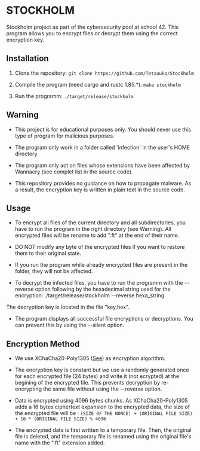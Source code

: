 # STOCKHOLM
Stockholm project as part of the cybersecurity pool at school 42.
This program allows you to encrypt files or decrypt them using the correct encryption key.

## Installation
1. Clone the repository:
	`git clone https://github.com/Tetsuuko/Stockholm`

 2. Compile the program (need cargo and rustc 1.85.*):
	`make stockholm`

3. Run the programm:
	`./target/release/stockholm`

## Warning
- This project is for educational purposes only. You should never use this type of program for malicious purposes.

- The program only work in a folder called 'infection' in the user's HOME directory

- The program only act on files whose extensions have been affected by Wannacry (see complet list in the source code).

- This repository provides no guidance on how to propagate malware. As a result,
the encryption key is written in plain text in the source code.

## Usage

- To encrypt all files of the current directory and all subdirectories, you have
to run the program in the right directory (see Warning). All encrypted files will be rename
to add ".ft" at the end of their name.

- DO NOT modify any byte of the encrypted files if you want to restore them to their original state.

- If you run the program while already encrypted files are present in the folder, they will not be affected.

- To decrypt the infected files, you have to run the programm with the --reverse option
following by the hexadecimal string used for the encryption:
	./target/release/stockholm --reverse hexa_string

The decryption key is located in the file "key.hex".

- The program displays all successful file encryptions or decryptions. You can prevent this by using the --silent option.

## Encryption Method
- We use XChaCha20-Poly1305 ([See](https://en.wikipedia.org/wiki/ChaCha20-Poly1305)) as encryption algorithm.

- The encryption key is constant but we use a randomly generated once for each encrypted file
(24 bytes) and write it (not ecrypted) at the begining of the encrypted file. This prevents
decryption by re-encrypting the same file without using the --reverse option.

- Data is encrypted using 4096 bytes chunks. As XChaCha20-Poly1305 adds a 16 bytes ciphertext
expansion to the encrypted data, the size of the encrypted file will be :
			`(SIZE OF THE NONCE) + (ORIGINAL FILE SIZE) + 16 * (ORIGINAL FILE SIZE) % 4096`

- The encrypted data is first written to a temporary file. Then, the original file is
deleted, and the temporary file is renamed using the original file's name with the ".ft" extension added.